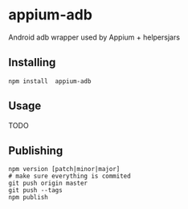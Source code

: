 appium-adb
==========

Android adb wrapper used by Appium + helpersjars 

## Installing

```
npm install  appium-adb
```

## Usage

TODO

## Publishing

```
npm version [patch|minor|major]
# make sure everything is commited
git push origin master
git push --tags
npm publish
```
